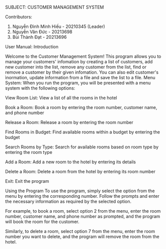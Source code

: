 SUBJECT: CUSTOMER MANAGEMENT SYSTEM



Contributors:
1. Nguyễn Đình Minh Hiếu - 20210345 (Leader)
2. Nguyễn Văn Đức - 20213698
3. Bùi Thành Đạt - 20213696


User Manual: Introduction

Welcome to the Customer Management System! This program allows you to manage your customers' infomation by creating a list of customers, add new customer into the list, remove any customer from the list, find or remove a customer by their given infomation. You can also edit customer's ìnormation, update information from a file and save the list to a file.
Menu System:
When you run the program, you will be presented with a menu system with the following options:

View Room List: View a list of all the rooms in the hotel

Book a Room: Book a room by entering the room number, customer name, and phone number

Release a Room: Release a room by entering the room number

Find Rooms in Budget: Find available rooms within a budget by entering the budget

Search Rooms by Type: Search for available rooms based on room type by entering the room type

Add a Room: Add a new room to the hotel by entering its details

Delete a Room: Delete a room from the hotel by entering its room number

Exit: Exit the program

Using the Program To use the program, simply select the option from the menu by entering the corresponding number. Follow the prompts and enter the necessary information as required by the selected option.

For example, to book a room, select option 2 from the menu, enter the room number, customer name, and phone number as prompted, and the program will book the room for the customer.

Similarly, to delete a room, select option 7 from the menu, enter the room number you want to delete, and the program will remove the room from the hotel.
